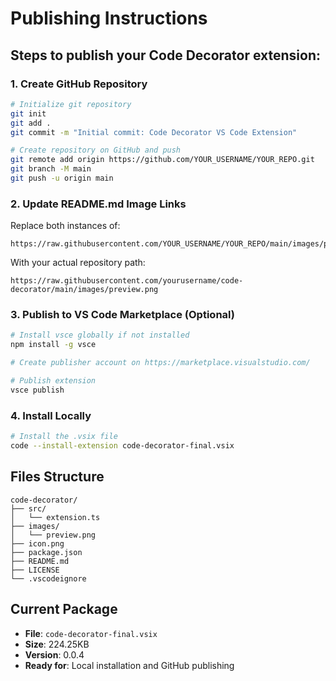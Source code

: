 # Publishing Instructions

## Steps to publish your Code Decorator extension:

### 1. Create GitHub Repository
```bash
# Initialize git repository
git init
git add .
git commit -m "Initial commit: Code Decorator VS Code Extension"

# Create repository on GitHub and push
git remote add origin https://github.com/YOUR_USERNAME/YOUR_REPO.git
git branch -M main
git push -u origin main
```

### 2. Update README.md Image Links
Replace both instances of:
```
https://raw.githubusercontent.com/YOUR_USERNAME/YOUR_REPO/main/images/preview.png
```

With your actual repository path:
```
https://raw.githubusercontent.com/yourusername/code-decorator/main/images/preview.png
```

### 3. Publish to VS Code Marketplace (Optional)
```bash
# Install vsce globally if not installed
npm install -g vsce

# Create publisher account on https://marketplace.visualstudio.com/

# Publish extension
vsce publish
```

### 4. Install Locally
```bash
# Install the .vsix file
code --install-extension code-decorator-final.vsix
```

## Files Structure
```
code-decorator/
├── src/
│   └── extension.ts
├── images/
│   └── preview.png
├── icon.png
├── package.json
├── README.md
├── LICENSE
└── .vscodeignore
```

## Current Package
- **File**: `code-decorator-final.vsix`
- **Size**: 224.25KB
- **Version**: 0.0.4
- **Ready for**: Local installation and GitHub publishing